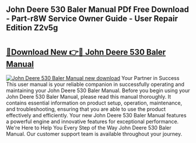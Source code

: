 ## John Deere 530 Baler Manual PDf Free Download - Part-r8W Service Owner Guide - User Repair Edition Z2v5g

# <h2><a href="http://bc36006.oget.top/?id=John+Deere+530+Baler+Manual">🔗Download New 👉🔴 John Deere 530 Baler Manual</a></h2>

[![John Deere 530 Baler Manual new download](https://i.imgur.com/5g1atiW.png)](http://bc36006.oget.top/?id=John+Deere+530+Baler+Manual)
Your Partner in Success This user manual is your reliable companion in successfully operating and maintaining your John Deere 530 Baler Manual. Before you begin using your John Deere 530 Baler Manual, please read this manual thoroughly. It contains essential information on product setup, operation, maintenance, and troubleshooting, ensuring that you are able to use the product effectively and efficiently. Your new John Deere 530 Baler Manual features a powerful engine and innovative features for exceptional performance. We're Here to Help You Every Step of the Way John Deere 530 Baler Manual. Our customer support team is available throughout your journey.
